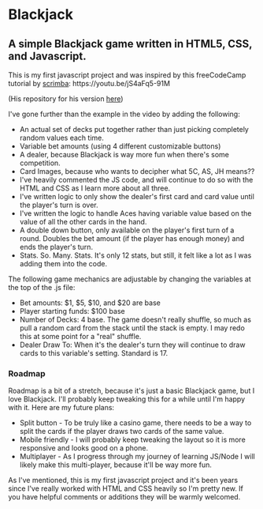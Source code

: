 # Blackjack

<h2>A simple Blackjack game written in HTML5, CSS, and Javascript.</h2>

<p>This is my first javascript project and was inspired by this freeCodeCamp tutorial by <a href="https://github.com/scrimba">scrimba</a>: https://youtu.be/jS4aFq5-91M</p>

<p>(His repository for his version <a href="https://github.com/scrimba/learn-javascript/tree/main/3.%20Build%20a%20Blackjack%20game/54.%20Congrats%20%26%20recap">here</a>)</p>

<p>I've gone further than the example in the video by adding the following:</p>

<ul>
  <li>An actual set of decks put together rather than just picking completely random values each time.</li>
  <li>Variable bet amounts (using 4 different customizable buttons)</li>
  <li>A dealer, because Blackjack is way more fun when there's some competition.</li>
  <li>Card Images, because who wants to decipher what 5C, AS, JH means??</li>
  <li>I've heavily commented the JS code, and will continue to do so with the HTML and CSS as I learn more about all three.</li>
  <li>I've written logic to only show the dealer's first card and card value until the player's turn is over.</li>
  <li>I've written the logic to handle Aces having variable value based on the value of all the other cards in the hand.</li>
  <li>A double down button, only available on the player's first turn of a round. Doubles the bet amount (if the player has enough money) and ends the player's turn.</li>
  <li>Stats. So. Many. Stats. It's only 12 stats, but still, it felt like a lot as I was adding them into the code.</li>
</ul>

<p>The following game mechanics are adjustable by changing the variables at the top of the .js file:</p>
<ul>  
  <li>Bet amounts: $1, $5, $10, and $20 are base</li>
  <li>Player starting funds: $100 base</li>
  <li>Number of Decks: 4 base. The game doesn't really shuffle, so much as pull a random card from the stack until the stack is empty. I may redo this at some point for a "real" shuffle.</li>
  <li>Dealer Draw To: When it's the dealer's turn they will continue to draw cards to this variable's setting. Standard is 17.</li>
</ul>

<h3>Roadmap</h3>
<p>Roadmap is a bit of a stretch, because it's just a basic Blackjack game, but I love Blackjack. I'll probably keep tweaking this for a while until I'm happy with it. Here are my future plans:</p>

<ul>
  <li>Split button - To be truly like a casino game, there needs to be a way to split the cards if the player draws two cards of the same value.</li>
  <li>Mobile friendly - I will probably keep tweaking the layout so it is more responsive and looks good on a phone.</li>
  <li>Multiplayer - As I progress through my journey of learning JS/Node I will likely make this multi-player, because it'll be way more fun.</li>
</ul>

<p>As I've mentioned, this is my first javascript project and it's been years since I've really worked with HTML and CSS heavily so I'm pretty new. If you have helpful comments or additions they will be warmly welcomed.</p>
